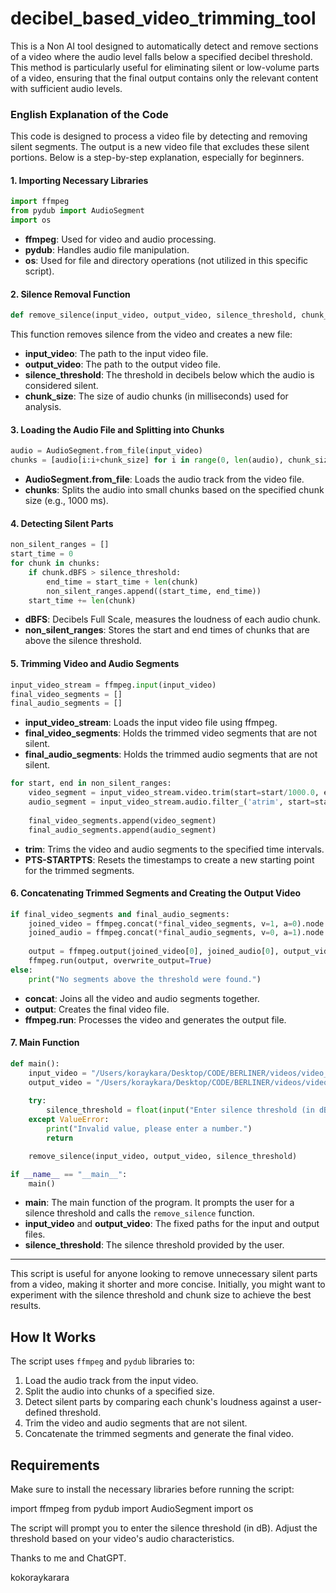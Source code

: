 # decibel_based_video_trimming_tool
This is a Non AI tool designed to automatically detect and remove sections of a video where the audio level falls below a specified decibel threshold. This method is particularly useful for eliminating silent or low-volume parts of a video, ensuring that the final output contains only the relevant content with sufficient audio levels.

### English Explanation of the Code

This code is designed to process a video file by detecting and removing silent segments. The output is a new video file that excludes these silent portions. Below is a step-by-step explanation, especially for beginners.

#### 1. Importing Necessary Libraries
```python
import ffmpeg
from pydub import AudioSegment
import os
```
- **ffmpeg**: Used for video and audio processing.
- **pydub**: Handles audio file manipulation.
- **os**: Used for file and directory operations (not utilized in this specific script).

#### 2. Silence Removal Function
```python
def remove_silence(input_video, output_video, silence_threshold, chunk_size=1000):
```
This function removes silence from the video and creates a new file:
- **input_video**: The path to the input video file.
- **output_video**: The path to the output video file.
- **silence_threshold**: The threshold in decibels below which the audio is considered silent.
- **chunk_size**: The size of audio chunks (in milliseconds) used for analysis.

#### 3. Loading the Audio File and Splitting into Chunks
```python
audio = AudioSegment.from_file(input_video)
chunks = [audio[i:i+chunk_size] for i in range(0, len(audio), chunk_size)]
```
- **AudioSegment.from_file**: Loads the audio track from the video file.
- **chunks**: Splits the audio into small chunks based on the specified chunk size (e.g., 1000 ms).

#### 4. Detecting Silent Parts
```python
non_silent_ranges = []
start_time = 0
for chunk in chunks:
    if chunk.dBFS > silence_threshold:
        end_time = start_time + len(chunk)
        non_silent_ranges.append((start_time, end_time))
    start_time += len(chunk)
```
- **dBFS**: Decibels Full Scale, measures the loudness of each audio chunk.
- **non_silent_ranges**: Stores the start and end times of chunks that are above the silence threshold.

#### 5. Trimming Video and Audio Segments
```python
input_video_stream = ffmpeg.input(input_video)
final_video_segments = []
final_audio_segments = []
```
- **input_video_stream**: Loads the input video file using ffmpeg.
- **final_video_segments**: Holds the trimmed video segments that are not silent.
- **final_audio_segments**: Holds the trimmed audio segments that are not silent.

```python
for start, end in non_silent_ranges:
    video_segment = input_video_stream.video.trim(start=start/1000.0, end=end/1000.0).setpts('PTS-STARTPTS')
    audio_segment = input_video_stream.audio.filter_('atrim', start=start/1000.0, end=end/1000.0).filter_('asetpts', 'PTS-STARTPTS')
    
    final_video_segments.append(video_segment)
    final_audio_segments.append(audio_segment)
```
- **trim**: Trims the video and audio segments to the specified time intervals.
- **PTS-STARTPTS**: Resets the timestamps to create a new starting point for the trimmed segments.

#### 6. Concatenating Trimmed Segments and Creating the Output Video
```python
if final_video_segments and final_audio_segments:
    joined_video = ffmpeg.concat(*final_video_segments, v=1, a=0).node
    joined_audio = ffmpeg.concat(*final_audio_segments, v=0, a=1).node
    
    output = ffmpeg.output(joined_video[0], joined_audio[0], output_video, vcodec='libx264', acodec='aac')
    ffmpeg.run(output, overwrite_output=True)
else:
    print("No segments above the threshold were found.")
```
- **concat**: Joins all the video and audio segments together.
- **output**: Creates the final video file.
- **ffmpeg.run**: Processes the video and generates the output file.

#### 7. Main Function
```python
def main():
    input_video = "/Users/koraykara/Desktop/CODE/BERLINER/videos/video_edited_5min.mp4"  # Fixed input video path
    output_video = "/Users/koraykara/Desktop/CODE/BERLINER/videos/video_edited_5min_processed.mp4"  # Fixed output video path
    
    try:
        silence_threshold = float(input("Enter silence threshold (in dB, e.g., -15): "))
    except ValueError:
        print("Invalid value, please enter a number.")
        return

    remove_silence(input_video, output_video, silence_threshold)

if __name__ == "__main__":
    main()
```
- **main**: The main function of the program. It prompts the user for a silence threshold and calls the `remove_silence` function.
- **input_video** and **output_video**: The fixed paths for the input and output files.
- **silence_threshold**: The silence threshold provided by the user.

 
--------


This script is useful for anyone looking to remove unnecessary silent parts from a video, making it shorter and more concise. Initially, you might want to experiment with the silence threshold and chunk size to achieve the best results.

## How It Works

The script uses `ffmpeg` and `pydub` libraries to:
1. Load the audio track from the input video.
2. Split the audio into chunks of a specified size.
3. Detect silent parts by comparing each chunk's loudness against a user-defined threshold.
4. Trim the video and audio segments that are not silent.
5. Concatenate the trimmed segments and generate the final video.

## Requirements

Make sure to install the necessary libraries before running the script:

import ffmpeg
from pydub import AudioSegment
import os

The script will prompt you to enter the silence threshold (in dB). Adjust the threshold based on your video's audio characteristics.

Thanks to me and ChatGPT.

kokoraykarara
